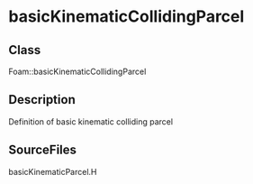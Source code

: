 # basicKinematicCollidingParcel 
## Class
Foam::basicKinematicCollidingParcel

## Description
Definition of basic kinematic colliding parcel

## SourceFiles
basicKinematicParcel.H

